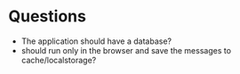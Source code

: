 # Questions

* The application should have a database?
* should run only in the browser and save the messages to cache/localstorage?
  
